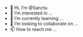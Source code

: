 - 👋 Hi, I’m @Sanctu
- 👀 I’m interested in ...
- 🌱 I’m currently learning ...
- 💞️ I’m looking to collaborate on ...
- 📫 How to reach me ...

<!---
Sanctu/Sanctu is a ✨ special ✨ repository because its `README.md` (this file) appears on your GitHub profile.
You can click the Preview link to take a look at your changes.
--->
